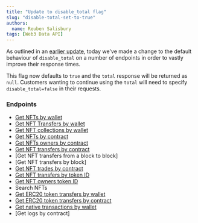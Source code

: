 ```yaml
---
title: "Update to disable_total flag"
slug: "disable-total-set-to-true"
authors:
  name: Reuben Salisbury
tags: [Web3 Data API]
---
```


As outlined in an [earlier update](/changelog/disable-total-for-faster-response-times), today we've made a change to the default behaviour of `disable_total` on a number of endpoints in order to vastly improve their response times.

<!-- truncate -->

This flag now defaults to `true` and the `total` response will be returned as `null`. Customers wanting to continue using the `total` will need to specify `disable_total=false` in their requests.

<!--truncate-->

### Endpoints

- [Get NFTs by wallet](/web3-data-api/evm/reference/get-wallet-nfts)
- [Get NFT Transfers by wallet](/web3-data-api/evm/reference/get-wallet-nft-transfers)
- [Get NFT collections by wallet](/web3-data-api/evm/reference/get-wallet-nft-collections)
- [Get NFTs by contract](/web3-data-api/evm/reference/get-contract-nfts)
- [Get NFTs owners by contract](/web3-data-api/evm/reference/get-nft-owners)
- [Get NFT transfers by contract](/web3-data-api/evm/reference/get-nft-contract-transfers)
- [Get NFT transfers from a block to block]
- [Get NFT transfers by block]
- [Get NFT trades by contract](/web3-data-api/evm/reference/get-nft-trades)
- [Get NFT transfers by token ID](/web3-data-api/evm/reference/get-nft-transfers)
- [Get NFT owners token ID](/web3-data-api/evm/reference/get-nft-token-id-owners)
- Search NFTs
- [Get ERC20 token transfers by wallet](/web3-data-api/evm/reference/get-wallet-token-transfers)
- [Get ERC20 token transfers by contract](/web3-data-api/evm/reference/get-token-transfers)
- [Get native transactions by wallet](/web3-data-api/evm/reference/get-wallet-transactions)
- [Get logs by contract]
